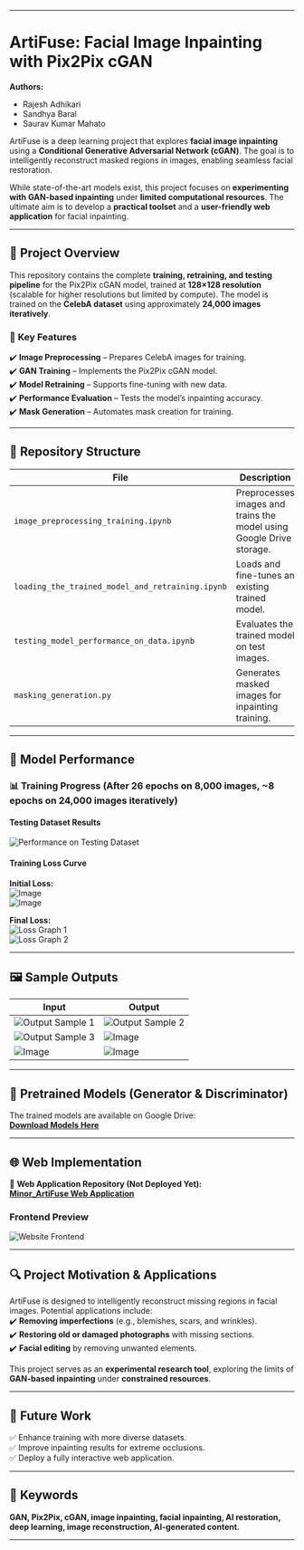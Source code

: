
---

# **ArtiFuse: Facial Image Inpainting with Pix2Pix cGAN**  

**Authors:**  
- Rajesh Adhikari  
- Sandhya Baral  
- Saurav Kumar Mahato  

ArtiFuse is a deep learning project that explores **facial image inpainting** using a **Conditional Generative Adversarial Network (cGAN)**. The goal is to intelligently reconstruct masked regions in images, enabling seamless facial restoration.  

While state-of-the-art models exist, this project focuses on **experimenting with GAN-based inpainting** under **limited computational resources**. The ultimate aim is to develop a **practical toolset** and a **user-friendly web application** for facial inpainting.  

---  

## 🚀 **Project Overview**  

This repository contains the complete **training, retraining, and testing pipeline** for the Pix2Pix cGAN model, trained at **128×128 resolution** (scalable for higher resolutions but limited by compute). The model is trained on the **CelebA dataset** using approximately **24,000 images iteratively**.  

### 🔹 **Key Features**  
✔️ **Image Preprocessing** – Prepares CelebA images for training.  
✔️ **GAN Training** – Implements the Pix2Pix cGAN model.  
✔️ **Model Retraining** – Supports fine-tuning with new data.  
✔️ **Performance Evaluation** – Tests the model’s inpainting accuracy.  
✔️ **Mask Generation** – Automates mask creation for training.  

---  

## 📁 **Repository Structure**  

| File | Description |
|------|------------|
| `image_preprocessing_training.ipynb` | Preprocesses images and trains the model using Google Drive storage. |
| `loading_the_trained_model_and_retraining.ipynb` | Loads and fine-tunes an existing trained model. |
| `testing_model_performance_on_data.ipynb` | Evaluates the trained model on test images. |
| `masking_generation.py` | Generates masked images for inpainting training. |

---  

## 🎯 **Model Performance**  

### 📊 **Training Progress (After 26 epochs on 8,000 images, ~8 epochs on 24,000 images iteratively)**  

#### **Testing Dataset Results**  
![Performance on Testing Dataset](https://github.com/user-attachments/assets/85121057-3ded-4500-844b-d35f456c529d)  

#### **Training Loss Curve**  

**Initial Loss:**  
![Image](https://github.com/user-attachments/assets/2c761e39-a54c-42c1-ad8e-b01c5595c048)  
![Image](https://github.com/user-attachments/assets/3fd5c647-2496-4b5d-8617-ee15505a4da4)  

**Final Loss:**  
![Loss Graph 1](https://github.com/user-attachments/assets/f7806650-4bbf-4c10-af5c-aed30042ceaf)  
![Loss Graph 2](https://github.com/user-attachments/assets/88818f59-6e04-44a5-b734-9c5b638e5c14)  

---  

## 🖼️ **Sample Outputs**  

| Input | Output |
|------|------|
| ![Output Sample 1](https://github.com/user-attachments/assets/7b9ed505-1405-4754-a29b-5babeaa3fa62) | ![Output Sample 2](https://github.com/user-attachments/assets/513734c1-0079-4450-b3ed-a9040f56c634) |
| ![Output Sample 3](https://github.com/user-attachments/assets/8ba17259-55d8-419f-9e07-453f14af0275) | ![Image](https://github.com/user-attachments/assets/53a3090e-9b74-41e7-8ec9-c3c3bb8510d9) |
| ![Image](https://github.com/user-attachments/assets/4d542adf-5553-4d96-8bf2-3f706bc6d182) | ![Image](https://github.com/user-attachments/assets/cef4eeee-c8fc-4116-8508-b68a8a7ef3d6) |

---  

## 🔗 **Pretrained Models (Generator & Discriminator)**  

The trained models are available on Google Drive:  
[**Download Models Here**](https://drive.google.com/drive/folders/1WsPnQztd-It34YWdiGAIMEihXENYfQ3T?usp=sharing)  

---  

## 🌐 **Web Implementation**  

🔗 **Web Application Repository (Not Deployed Yet):**  
[**Minor_ArtiFuse Web Application**](https://github.com/SauravKumarMahato/Minor_ArtiFuse.git)  

### **Frontend Preview**  
![Website Frontend](https://github.com/user-attachments/assets/e754922a-d293-4ed2-978b-ddcf4bd42401)  

---  

## 🔍 **Project Motivation & Applications**  

ArtiFuse is designed to intelligently reconstruct missing regions in facial images. Potential applications include:  
✔️ **Removing imperfections** (e.g., blemishes, scars, and wrinkles).  
✔️ **Restoring old or damaged photographs** with missing sections.  
✔️ **Facial editing** by removing unwanted elements.  

This project serves as an **experimental research tool**, exploring the limits of **GAN-based inpainting** under **constrained resources**.  

---  

## 🎯 **Future Work**  
✅ Enhance training with more diverse datasets.  
✅ Improve inpainting results for extreme occlusions.  
✅ Deploy a fully interactive web application.  

---  

## 📌 **Keywords**  
**GAN, Pix2Pix, cGAN, image inpainting, facial inpainting, AI restoration, deep learning, image reconstruction, AI-generated content.**  

---  
